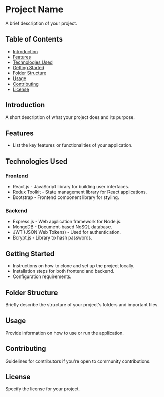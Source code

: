 # Project Name

A brief description of your project.

## Table of Contents

- [Introduction](#introduction)
- [Features](#features)
- [Technologies Used](#technologies-used)
- [Getting Started](#getting-started)
- [Folder Structure](#folder-structure)
- [Usage](#usage)
- [Contributing](#contributing)
- [License](#license)

## Introduction

A short description of what your project does and its purpose.

## Features

- List the key features or functionalities of your application.

## Technologies Used

### Frontend

- React.js - JavaScript library for building user interfaces.
- Redux Toolkit - State management library for React applications.
- Bootstrap - Frontend component library for styling.

### Backend

- Express.js - Web application framework for Node.js.
- MongoDB - Document-based NoSQL database.
- JWT (JSON Web Tokens) - Used for authentication.
- Bcrypt.js - Library to hash passwords.

## Getting Started

- Instructions on how to clone and set up the project locally.
- Installation steps for both frontend and backend.
- Configuration requirements.

## Folder Structure

Briefly describe the structure of your project's folders and important files.

## Usage

Provide information on how to use or run the application.

## Contributing

Guidelines for contributors if you're open to community contributions.

## License

Specify the license for your project.
